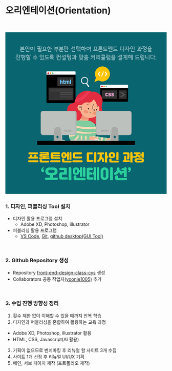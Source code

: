 # 오리엔테이션(Orientation)

<br>

![](../resouce/images/오리엔테이션.png)

### 1. 디자인, 퍼블리싱 Tool 설치
- 디자인 활용 프로그램 설치
  - Adobe XD, Photoshop, illustrator
- 퍼블리싱 활용 프로그램
  - [VS Code](https://code.visualstudio.com/), [Git](https://git-scm.com/downloads/win), [github desktop(GUI Tool)](https://desktop.github.com/download/)

<br>

### 2. Github Repository 생성
- Repository [front-end-design-class-cys](https://github.com/geulrara/front-end-design-class-cys) 생성
- Collaborators 공동 작업자[(yoonie1005)](https://github.com/yoonie1005) 추가

<br>

### 3. 수업 진행 방향성 정리
1. 횟수 제한 없이 이해할 수 있을 때까지 반복 학습
2. 디자인과 퍼블리싱을 혼합하여 활용하는 교육 과정
  - Adobe XD, Photoshop, illustrator 활용
  - HTML, CSS, Javascript(AI 활용)
3. 기획이 없으므로 벤치마킹 후 리뉴얼 할 사이트 3개 수집
4. 사이트 1개 선정 후 리뉴얼 UI/UX 기획
5. 메인, 서브 페이지 제작 (포트폴리오 제작)